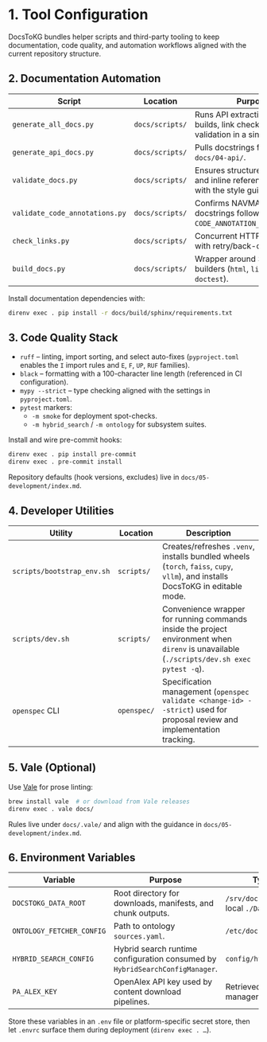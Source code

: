 # 1. Tool Configuration

DocsToKG bundles helper scripts and third-party tooling to keep documentation, code quality, and automation workflows aligned with the current repository structure.

## 2. Documentation Automation

| Script | Location | Purpose | Example |
|--------|----------|---------|---------|
| `generate_all_docs.py` | `docs/scripts/` | Runs API extraction, Sphinx builds, link checks, and validation in a single pass. | `direnv exec . python docs/scripts/generate_all_docs.py` |
| `generate_api_docs.py` | `docs/scripts/` | Pulls docstrings from `src/` into `docs/04-api/`. | `direnv exec . python docs/scripts/generate_api_docs.py` |
| `validate_docs.py` | `docs/scripts/` | Ensures structure, headings, and inline references comply with the style guide. | `direnv exec . python docs/scripts/validate_docs.py` |
| `validate_code_annotations.py` | `docs/scripts/` | Confirms NAVMAP blocks and docstrings follow `CODE_ANNOTATION_STANDARDS.md`. | `direnv exec . python docs/scripts/validate_code_annotations.py` |
| `check_links.py` | `docs/scripts/` | Concurrent HTTP link checker with retry/back-off controls. | `direnv exec . python docs/scripts/check_links.py --timeout 10` |
| `build_docs.py` | `docs/scripts/` | Wrapper around Sphinx builders (`html`, `linkcheck`, `doctest`). | `direnv exec . python docs/scripts/build_docs.py --format html` |

Install documentation dependencies with:

```bash
direnv exec . pip install -r docs/build/sphinx/requirements.txt
```

## 3. Code Quality Stack

- `ruff` – linting, import sorting, and select auto-fixes (`pyproject.toml` enables the `I` import rules and `E`, `F`, `UP`, `RUF` families).
- `black` – formatting with a 100-character line length (referenced in CI configuration).
- `mypy --strict` – type checking aligned with the settings in `pyproject.toml`.
- `pytest` markers:
  - `-m smoke` for deployment spot-checks.
  - `-m hybrid_search` / `-m ontology` for subsystem suites.

Install and wire pre-commit hooks:

```bash
direnv exec . pip install pre-commit
direnv exec . pre-commit install
```

Repository defaults (hook versions, excludes) live in `docs/05-development/index.md`.

## 4. Developer Utilities

| Utility | Location | Description |
|---------|----------|-------------|
| `scripts/bootstrap_env.sh` | `scripts/` | Creates/refreshes `.venv`, installs bundled wheels (`torch`, `faiss`, `cupy`, `vllm`), and installs DocsToKG in editable mode. |
| `scripts/dev.sh` | `scripts/` | Convenience wrapper for running commands inside the project environment when `direnv` is unavailable (`./scripts/dev.sh exec pytest -q`). |
| `openspec` CLI | `openspec/` | Specification management (`openspec validate <change-id> --strict`) used for proposal review and implementation tracking. |

## 5. Vale (Optional)

Use [Vale](https://vale.sh/) for prose linting:

```bash
brew install vale  # or download from Vale releases
direnv exec . vale docs/
```

Rules live under `docs/.vale/` and align with the guidance in `docs/05-development/index.md`.

## 6. Environment Variables

| Variable | Purpose | Typical value |
|----------|---------|---------------|
| `DOCSTOKG_DATA_ROOT` | Root directory for downloads, manifests, and chunk outputs. | `/srv/docstokg` or project-local `./Data` |
| `ONTOLOGY_FETCHER_CONFIG` | Path to ontology `sources.yaml`. | `/etc/docstokg/sources.yaml` |
| `HYBRID_SEARCH_CONFIG` | Hybrid search runtime configuration consumed by `HybridSearchConfigManager`. | `config/hybrid_config.json` |
| `PA_ALEX_KEY` | OpenAlex API key used by content download pipelines. | Retrieved from secrets manager |

Store these variables in an `.env` file or platform-specific secret store, then let `.envrc` surface them during deployment (`direnv exec . …`).
